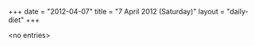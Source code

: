 +++
date = "2012-04-07"
title = "7 April 2012 (Saturday)"
layout = "daily-diet"
+++

<p>&lt;no entries&gt;</p>